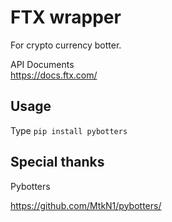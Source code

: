 # FTX wrapper
For crypto currency botter.  

API Documents  
https://docs.ftx.com/

## Usage
Type `pip install pybotters`

## Special thanks
Pybotters

https://github.com/MtkN1/pybotters/

